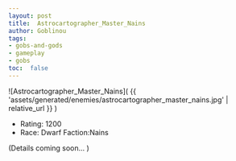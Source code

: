 ```yaml
---
layout: post
title:  Astrocartographer_Master_Nains
author: Goblinou
tags:
- gobs-and-gods
- gameplay
- gobs
toc:  false
---
```


![Astrocartographer_Master_Nains]( {{ 'assets/generated/enemies/astrocartographer_master_nains.jpg' | relative_url }} )
- Rating: 1200
- Race: Dwarf  Faction:Nains

(Details coming soon... )